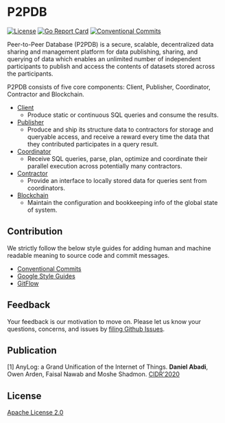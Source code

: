 # P2PDB

[![License](https://img.shields.io/badge/license-Apache%202-blue.svg)](LICENSE) [![Go Report Card](https://goreportcard.com/badge/github.com/DSLAM-UMD/P2PDB)](https://goreportcard.com/report/github.com/DSLAM-UMD/P2PDB) [![Conventional Commits](https://img.shields.io/badge/Conventional%20Commits-1.0.0-yellow.svg)](https://conventionalcommits.org)


Peer-to-Peer Database (P2PDB) is a secure, scalable, decentralized data sharing and management platform for data publishing, sharing, and querying of data which enables an unlimited number of independent participants to publish and access the contents of datasets stored across the participants.

P2PDB consists of five core components: Client, Publisher, Coordinator, Contractor and Blockchain.

- [Client](/client)
    - Produce static or continuous SQL queries and consume the results.
- [Publisher](/publisher)
    - Produce and ship its structure data to contractors for storage and queryable access, and receive a reward every time the data that they contributed participates in a query result.
- [Coordinator](/coordinator)
    - Receive SQL queries, parse, plan, optimize  and coordinate their parallel execution across potentially many contractors.
- [Contractor](/contractor)
    - Provide an interface to locally stored data for queries sent from coordinators.
- [Blockchain](/blockchain)
    - Maintain the configuration and bookkeeping info of the global state of system.

## Contribution

We strictly follow the below style guides for adding human and machine readable meaning to source code and commit messages.

- [Conventional Commits](https://www.conventionalcommits.org/en/v1.0.0/)
- [Google Style Guides](http://google.github.io/styleguide/)
- [GitFlow](https://datasift.github.io/gitflow/IntroducingGitFlow.html)

## Feedback

Your feedback is our motivation to move on. Please let us know your questions, concerns, and issues by [filing Github Issues](https://github.com/DSLAM-UMD/P2PDB/issues).

## Publication

[1] AnyLog: a Grand Unification of the Internet of Things. **Daniel Abadi**, Owen Arden, Faisal Nawab and Moshe Shadmon. [CIDR'2020](http://cidrdb.org/cidr2020/program.html)

## License

[Apache License 2.0](https://github.com/DSLAM-UMD/P2PDB/blob/master/LICENSE)
